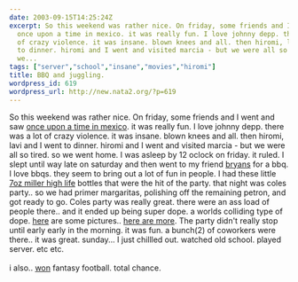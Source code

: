 ```yaml
---
date: 2003-09-15T14:25:24Z
excerpt: So this weekend was rather nice. On friday, some friends and I went and saw
  once upon a time in mexico. it was really fun. I love johnny depp. there was a lot
  of crazy violence. it was insane. blown knees and all. then hiromi, lavi and I went
  to dinner. hiromi and I went and visited marcia - but we were all so tired. so we
  we...
tags: ["server","school","insane","movies","hiromi"]
title: BBQ and juggling.
wordpress_id: 619
wordpress_url: http://new.nata2.org/?p=619
---
```


So this weekend was rather nice. On friday, some friends and I went and saw <a href="http://www.sonypictures.com/movies/onceuponatimeinmexico/">once upon a time in mexico</a>. it was really fun. I love johnny depp. there was a lot of crazy violence. it was insane. blown knees and all. then hiromi, lavi and I went to dinner. hiromi and I went and visited marcia - but we were all so tired. so we went home. I was asleep by 12 oclock on friday. it ruled. I slept until way late on saturday and then went to my friend <a href="http://www.127th.com">bryans</a> for a bbq. I love bbqs. they seem to bring out a lot of fun in people. I had these little <A href="http://www.millertime.com/about_highlife.jsp">7oz miller high life</a> bottles that were the hit of the party. that night was coles party.. so we had primer margaritas, polishing off the remaining petron, and got ready to go. Coles party was really great. there were an ass load of people there.. and it ended up being super dope. a worlds colliding type of dope. <a href="http://nata2.info/?path=pictures/events/last_party_ever">here</a> are some pictures.. 
<a href="http://www.ifd-lab.com/temp/sometimes/sometimes.html">here are more</a>. The party didn't really stop until early early in the morning. it was fun. a bunch(2) of coworkers were there.. it was great. sunday... I just chillled out. watched old school. played server. etc etc.
<br/><Br>i also.. <a href="http://football.fantasysports.yahoo.com/f1/show?page=matchup&lid=361151&week=2&mid1=10&mid2=2">won</a> fantasy football. total chance. 
